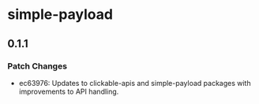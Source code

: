# simple-payload

## 0.1.1

### Patch Changes

- ec63976: Updates to clickable-apis and simple-payload packages with improvements to API handling.
